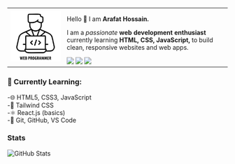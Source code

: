<table>
  <tr>
    <td><img src="https://github.com/ArafatHossain-cs/ArafatHossain-cs/blob/main/programmer.jpg"></td>
    <td>
      <p>Hello 👋 I am <strong>Arafat Hossain.</strong></p>
      <p>I am a <em>passionate</em> <strong>web development enthusiast</strong>
            currently learning <strong>HTML, CSS, JavaScript,</strong>
               to build clean, responsive websites and web apps.</p>
      <a href="mailto:arafathossain.cs@gmail.com" title="Email"><img
          src="https://img.icons8.com/pastel-glyph/30/000000/email--v1.png" /></a>
<!--       <a href="https://rhosen.github.io/" title="Homepage"><img
          src="https://img.icons8.com/ios-glyphs/30/000000/portfolio.png" /></a> -->
      <a href="https://www.linkedin.com/in/arafat-hossain-53a8b0248" title="LinkedIn"><img
          src="https://img.icons8.com/ios-glyphs/30/000000/linkedin.png" /></a>
      <a href="https://x.com/ArafatHoss3885" title="Twitter"><img
          src="https://img.icons8.com/ios-glyphs/30/000000/twitter.png" /></a>
    </td>
  </tr>
</table>

### 🌱 Currently Learning: 
-🌐 HTML5, CSS3, JavaScript <br>
-🎨 Tailwind CSS <br>
-⚛ React.js (basics) <br>
-🔧 Git, GitHub, VS Code

### Stats 
![GitHub Stats](https://github-readme-stats.vercel.app/api?username=ArafatHossain-cs&show_icons=true&theme=tokyonight)

